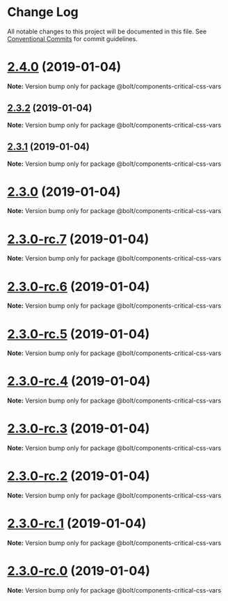 # Change Log

All notable changes to this project will be documented in this file.
See [Conventional Commits](https://conventionalcommits.org) for commit guidelines.

# [2.4.0](https://github.com/bolt-design-system/bolt/tree/master/packages/components/bolt-critical-css-vars/compare/v2.3.2...v2.4.0) (2019-01-04)

**Note:** Version bump only for package @bolt/components-critical-css-vars





## [2.3.2](https://github.com/bolt-design-system/bolt/tree/master/packages/components/bolt-critical-css-vars/compare/v2.3.1...v2.3.2) (2019-01-04)

**Note:** Version bump only for package @bolt/components-critical-css-vars





## [2.3.1](https://github.com/bolt-design-system/bolt/tree/master/packages/components/bolt-critical-css-vars/compare/v2.3.0...v2.3.1) (2019-01-04)

**Note:** Version bump only for package @bolt/components-critical-css-vars





# [2.3.0](https://github.com/bolt-design-system/bolt/tree/master/packages/components/bolt-critical-css-vars/compare/v2.3.0-rc.7...v2.3.0) (2019-01-04)

**Note:** Version bump only for package @bolt/components-critical-css-vars





# [2.3.0-rc.7](https://github.com/bolt-design-system/bolt/tree/master/packages/components/bolt-critical-css-vars/compare/v2.3.0-rc.6...v2.3.0-rc.7) (2019-01-04)

**Note:** Version bump only for package @bolt/components-critical-css-vars





# [2.3.0-rc.6](https://github.com/bolt-design-system/bolt/tree/master/packages/components/bolt-critical-css-vars/compare/v2.3.0-rc.5...v2.3.0-rc.6) (2019-01-04)

**Note:** Version bump only for package @bolt/components-critical-css-vars





# [2.3.0-rc.5](https://github.com/bolt-design-system/bolt/tree/master/packages/components/bolt-critical-css-vars/compare/v2.3.0-rc.4...v2.3.0-rc.5) (2019-01-04)

**Note:** Version bump only for package @bolt/components-critical-css-vars





# [2.3.0-rc.4](https://github.com/bolt-design-system/bolt/tree/master/packages/components/bolt-critical-css-vars/compare/v2.3.0-rc.3...v2.3.0-rc.4) (2019-01-04)

**Note:** Version bump only for package @bolt/components-critical-css-vars





# [2.3.0-rc.3](https://github.com/bolt-design-system/bolt/tree/master/packages/components/bolt-critical-css-vars/compare/v2.3.0-rc.2...v2.3.0-rc.3) (2019-01-04)

**Note:** Version bump only for package @bolt/components-critical-css-vars





# [2.3.0-rc.2](https://github.com/bolt-design-system/bolt/tree/master/packages/components/bolt-critical-css-vars/compare/v2.3.0-rc.1...v2.3.0-rc.2) (2019-01-04)

**Note:** Version bump only for package @bolt/components-critical-css-vars





# [2.3.0-rc.1](https://github.com/bolt-design-system/bolt/tree/master/packages/components/bolt-critical-css-vars/compare/vv2.3.0-rc.0...v2.3.0-rc.1) (2019-01-04)

**Note:** Version bump only for package @bolt/components-critical-css-vars





# [2.3.0-rc.0](https://github.com/bolt-design-system/bolt/tree/master/packages/components/bolt-critical-css-vars/compare/v2.2.1...v2.3.0-rc.0) (2019-01-04)

**Note:** Version bump only for package @bolt/components-critical-css-vars
